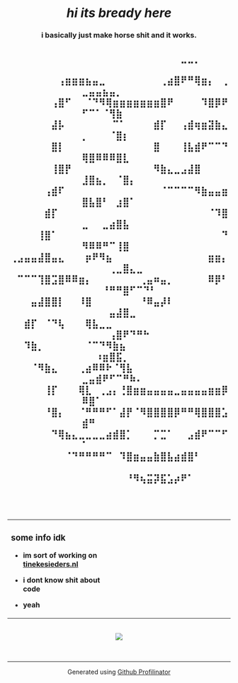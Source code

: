 # ***<div align="center">hi its bready here</div>***  
  

### **<div align="center">i basically just make horse shit and it works.</div>**  
  

<h2 align="middle">⠀⠀⠀⠀⠀⠀⠀⠀⠀⠀⠀⠀⠀⠀⠀⠀⠀⠀⠀⠀⠀⠀⠀⠀⠀⣀⣀⡀⠀⠀⠀⠀⠀⠀⠀⠀⠀⠀⠀⠀⠀⠀⠀<br>⠀⠀⠀⠀⠀⠀⠀⢠⣶⣶⣶⣦⣤⣀⠀⠀⠀⠀⠀⠀⠀⠀⢀⣴⣿⠟⠛⢿⣶⡄⠀⢀⣀⣤⣤⣦⣤⡀⠀⠀⠀⠀⠀<br>⠀⠀⠀⠀⠀⠀⢠⣿⠋⠀⠀⠈⠙⠻⢿⣶⣶⣶⣶⣶⣶⣶⣿⠟⠀⠀⠀⠀⠹⣿⡿⠟⠋⠉⠁⠈⢻⣷⠀⠀⠀⠀⠀<br>⠀⠀⠀⠀⠀⠀⣼⡧⠀⠀⠀⠀⠀⠀⠀⠉⠁⠀⠀⠀⠀⣾⡏⠀⠀⢠⣾⢶⣶⣽⣷⣄⡀⠀⠀⠀⠈⣿⡆⠀⠀⠀⠀<br>⠀⠀⠀⠀⠀⠀⣿⡇⠀⠀⠀⠀⠀⠀⠀⠀⠀⠀⠀⠀⠀⣿⠀⠀⠀⢸⣧⣾⠟⠉⠉⠙⢿⣿⠿⠿⠿⣿⣇⠀⠀⠀⠀<br>⠀⠀⠀⠀⠀⠀⢸⣿⡟⠀⠀⠀⠀⠀⠀⠀⠀⠀⠀⠀⠀⠻⣷⣄⣀⣠⣼⣿⠀⠀⠀⠀⣸⣿⣦⡀⠀⠈⣿⡄⠀⠀⠀<br>⠀⠀⠀⠀⠀⢠⣾⠏⠀⠀⠀⠀⠀⠀⠀⠀⠀⠀⠀⠀⠀⠀⠈⠉⠉⠉⠉⠻⣷⣤⣤⣶⣿⣧⣿⠃⠀⣰⣿⠁⠀⠀⠀<br>⠀⠀⠀⠀⠀⣾⡏⠀⠀⠀⠀⠀⠀⠀⠀⠀⠀⠀⠀⠀⠀⠀⠀⠀⠀⠀⠀⠀⠀⠈⠹⣿⣀⠀⠀⣀⣴⣿⣧⠀⠀⠀⠀<br>⠀⠀⠀⠀⢸⣿⠁⠀⠀⠀⠀⠀⠀⠀⠀⠀⠀⠀⠀⠀⠀⠀⠀⠀⠀⠀⠀⠀⠀⠀⠀⠙⠻⠿⠿⠛⠉⢸⣿⠀⠀⠀⠀<br>⢀⣠⣤⣤⣼⣿⣤⣄⠀⠀⠀⡶⠟⠻⣦⠀⠀⠀⠀⠀⠀⠀⠀⠀⠀⠀⠀⠀⠀⣶⣶⡄⠀⠀⠀⠀⢀⣀⣿⣄⣀⠀⠀<br>⠀⠉⠉⠉⢹⣿⣩⣿⠿⠿⣶⡄⠀⠀⠀⠀⠀⠀⠀⢀⣤⠶⣤⡀⠀⠀⠀⠀⠀⠿⡿⠃⠀⠀⠀⠘⠛⠛⣿⠋⠉⠙⠃<br>⠀⠀⠀⣤⣼⣿⣿⡇⠀⠀⠸⣿⠀⠀⠀⠀⠀⠀⠀⠘⠿⣤⡼⠇⠀⠀⠀⠀⠀⠀⠀⠀⠀⠀⠀⠀⣤⣼⣿⣀⠀⠀⠀<br>⠀⠀⣾⡏⠀⠈⠙⢧⠀⠀⠀⢿⣧⣀⣀⠀⠀⠀⠀⠀⠀⠀⠀⠀⠀⠀⠀⠀⠀⠀⠀⠀⠀⠀⠀⠀⢠⣿⠟⠙⠛⠓⠀<br>⠀⠀⠹⣷⡀⠀⠀⠀⠀⠀⠀⠈⠉⠙⠻⣷⣦⠀⠀⠀⠀⠀⠀⠀⠀⠀⠀⠀⠀⠀⠀⠀⠀⠀⠰⣶⣿⣯⡀⠀⠀⠀⠀<br>⠀⠀⠀⠈⠻⣷⣄⠀⠀⠀⢀⣴⠿⠿⠗⠈⢻⣧⠀⠀⠀⠀⠀⠀⠀⠀⠀⠀⠀⠀⠀⠀⣀⣤⣾⠟⠋⠉⠛⠷⠄⠀⠀<br>⠀⠀⠀⠀⠀⢸⡏⠀⠀⠀⢿⣇⠀⢀⣠⡄⢘⣿⣶⣶⣤⣤⣤⣤⣀⣤⣤⣤⣤⣶⣶⡿⠿⣿⠁⠀⠀⠀⠀⠀⠀⠀⠀<br>⠀⠀⠀⠀⠀⠘⣿⡄⠀⠀⠈⠛⠛⠛⠋⠁⣼⡟⠈⠻⣿⣿⣿⣿⡿⠛⠛⢿⣿⣿⣿⣡⣾⠛⠀⠀⠀⠀⠀⠀⠀⠀⠀<br>⠀⠀⠀⠀⠀⠀⠙⢿⣦⣄⣀⣀⣀⣀⣴⣾⣿⡁⠀⠀⠀⡉⣉⠁⠀⠀⣠⣾⠟⠉⠉⠋⠁⠀⠀⠀⠀⠀⠀⠀⠀⠀⠀<br>⠀⠀⠀⠀⠀⠀⠀⠀⠈⠙⠛⠛⠛⠛⠉⠀⠹⣿⣶⣤⣤⣷⣿⣧⣴⣾⣿⠃⠀⠀⠀⠀⠀⠀⠀⠀⠀⠀⠀⠀⠀⠀⠀<br>⠀⠀⠀⠀⠀⠀⠀⠀⠀⠀⠀⠀⠀⠀⠀⠀⠀⠘⠻⢦⣭⡽⣯⣡⡴⠟⠁⠀⠀⠀⠀⠀⠀⠀⠀⠀⠀⠀⠀⠀⠀⠀⠀</h2>

###  
  

<br/>  

<table><tr><td valign="top" width="50%">



### some info idk  
- **im sort of working on [tinekesieders.nl](https://github.com/breadytoasted/tinekesieders.nl)**  
  

- **i dont know shit about code**  
  

- **yeah**  


</td><td valign="top" width="50%">



</td></tr></table>  

<br/>  

<div align="center">
<img src="https://i.pinimg.com/736x/12/50/55/1250556f8c90b5db05bd747aaa3cc189.jpg" align="center" height="" width="" />
</div>  
  

<br/>  


<br />

----
<div align="center">Generated using <a href="https://profilinator.rishav.dev/" target="_blank">Github Profilinator</a></div>
